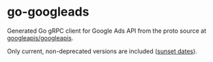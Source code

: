 # go-googleads

Generated Go gRPC client for Google Ads API from the proto source at [googleapis/googleapis].

Only current, non-deprecated versions are included ([sunset dates]). 

[sunset dates]: https://developers.google.com/google-ads/api/docs/sunset-dates

[googleapis/googleapis]: https://github.com/googleapis/googleapis/
